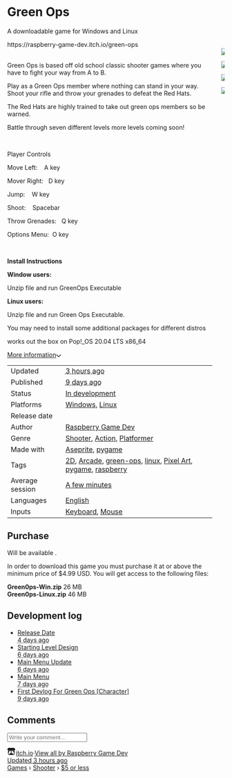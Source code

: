 <body>
<div id="wrapper" class="main wrapper"><div class="inner_column size_large family_lato" id="inner_column" style="min-height: 862px;"><div class="header" id="header"><h1 itemprop="name" class="game_title">Green Ops</h1></div><div class="view_game_page page_widget buy_on_top" itemscope="" itemtype="http://schema.org/Product" id="view_game_page_34141"><div class="header_buy_row"><p>A downloadable game for Windows and Linux</p>
https://raspberry-game-dev.itch.io/green-ops


<div class="buy_row">

</div></div><div class="columns"><div class="left_col column">

<div class="formatted_description user_formatted">
<br>
<p>Green Ops is based off old school&nbsp;classic shooter games where you have to fight your way from A to B.</p>
<p>Play as a Green Ops member where nothing can stand in your way. Shoot your rifle and throw your grenades to defeat the Red Hats.</p>

<p>The Red Hats are highly trained to take out green ops members so be warned.</p>
<p>Battle through seven different levels more levels coming soon!&nbsp;</p>
<p><br></p>
<p>Player Controls</p>
<p>Move Left:&nbsp; &nbsp; A key</p>
<p>Mover Right:&nbsp; &nbsp;D key</p>
<p>Jump:&nbsp; &nbsp; W key</p>
<p>Shoot:&nbsp; &nbsp; Spacebar</p>
<p>Throw Grenades:&nbsp; &nbsp;Q key</p>
<p>Options Menu:&nbsp; O key</p>
<p><br></p>
<p><strong>Install Instructions</strong></p>
<p><strong>Window users:</strong></p>
<p>Unzip file and run GreenOps Executable
</p>
<p><strong>Linux users:</strong>
</p>
<p>Unzip file and run Green Ops Executable.
</p>
<p>You may need to install some additional packages for different distros&nbsp;&nbsp;</p>
<p>works out the box on&nbsp;Pop!_OS 20.04 LTS x86_64
</p></div><div class="more_information_toggle"><div class="toggle_row"><a class="toggle_info_btn" href="javascript:void(0)">More information<svg height="6" width="12" class="svgicon icon_down_tick" role="img" aria-hidden="" viewBox="0 0 37 20" version="1.1"><path d="m2.0858 0c-1.1535 0-2.0858 0.86469-2.0858 1.9331 0 0.5139 0.21354 1.0183 0.38704 1.1881l18.113 16.879 18.112-16.879c0.174-0.1696 0.388-0.674 0.388-1.1879 0-1.0684-0.932-1.9331-2.086-1.9331-0.577 0-1.111 0.23008-1.49 0.57992l-14.924 13.894-14.925-13.893c-0.3777-0.34998-0.9134-0.581-1.4902-0.581z"></path></svg></a></div><div class="info_panel_wrapper"><div class="game_info_panel_widget"><table><tbody><tr><td>Updated</td><td><abbr title="28 July 2021 @ 11:17"><span class="icon icon-stopwatch"></span> 3 hours ago</abbr></td></tr><tr><td>Published</td><td><abbr title="19 July 2021 @ 12:03"><span class="icon icon-stopwatch"></span> 9 days ago</abbr></td></tr><tr><td>Status</td><td><a href="https://itch.io/games/in-development">In development</a></td></tr><tr><td>Platforms</td><td><a href="https://itch.io/games/platform-windows">Windows</a>, <a href="https://itch.io/games/platform-linux">Linux</a></td></tr><tr><td>Release date</td><td><abbr title="31 July 2021 @ 23:00"><span class="icon icon-stopwatch"></span></abbr></td></tr><tr><td>Author</td><td><a href="https://raspberry-game-dev.itch.io">Raspberry Game Dev</a></td></tr><tr><td>Genre</td><td><a href="https://itch.io/games/genre-shooter">Shooter</a>, <a href="https://itch.io/games/genre-action">Action</a>, <a href="https://itch.io/games/genre-platformer">Platformer</a></td></tr><tr><td>Made with</td><td><a href="https://itch.io/games/made-with-aseprite">Aseprite</a>, <a href="https://itch.io/games/made-with-pygame">pygame</a></td></tr><tr><td>Tags</td><td><a href="https://itch.io/games/tag-2d">2D</a>, <a href="https://itch.io/games/tag-arcade">Arcade</a>, <a href="https://itch.io/games/tag-green-ops">green-ops</a>, <a href="https://itch.io/games/tag-linux">linux</a>, <a href="https://itch.io/games/tag-pixel-art">Pixel Art</a>, <a href="https://itch.io/games/tag-pygame">pygame</a>, <a href="https://itch.io/games/tag-raspberry">raspberry</a></td></tr><tr><td>Average session</td><td><a href="https://itch.io/games/duration-minutes">A few minutes</a></td></tr><tr><td>Languages</td><td><a href="https://itch.io/games/lang-en">English</a></td></tr><tr><td>Inputs</td><td><a href="https://itch.io/games/input-keyboard">Keyboard</a>, <a href="https://itch.io/games/input-mouse">Mouse</a></td></tr></tbody></table></div></div></div><h2 id="purchase">Purchase</h2><div class="buy_row">Will be available <abbr title="31 July 2021 @ 23:00"><span class="icon icon-stopwatch"></span></abbr>.</div><div class="uploads"><p>In order to download this game you must purchase it at or above the
              minimum price of $4.99 USD. You will get access to the following files:</p><div class="upload_list_widget"><div class="upload"><div class="info_column"><div class="upload_name"><strong title="Green0ps-Win.zip" class="name">Green0ps-Win.zip</strong> <span class="file_size"><span>26 MB</span></span> <span class="download_platforms"><span title="Download for Windows" class="icon icon-windows8"></span> </span></div></div></div><div class="upload"><div class="info_column"><div class="upload_name"><strong title="Green0ps-Linux.zip" class="name">Green0ps-Linux.zip</strong> <span class="file_size"><span>46 MB</span></span> <span class="download_platforms"><span title="Download for Linux" class="icon icon-tux"></span> </span></div></div></div></div></div><section id="devlog" class="game_devlog"><h2>Development log</h2><ul><li><a href="https://raspberry-game-dev.itch.io/green-ops/devlog/276844/release-date">Release Date</a><div class="post_date"><abbr title="24 July 2021 @ 09:16"><span class="icon icon-stopwatch"></span> 4 days ago</abbr></div></li><li><a href="https://raspberry-game-dev.itch.io/green-ops/devlog/276191/starting-level-design">Starting Level Design</a><div class="post_date"><abbr title="22 July 2021 @ 09:57"><span class="icon icon-stopwatch"></span> 6 days ago</abbr></div></li><li><a href="https://raspberry-game-dev.itch.io/green-ops/devlog/275962/main-menu-update">Main Menu Update</a><div class="post_date"><abbr title="21 July 2021 @ 15:42"><span class="icon icon-stopwatch"></span> 6 days ago</abbr></div></li><li><a href="https://raspberry-game-dev.itch.io/green-ops/devlog/275915/main-menu">Main Menu</a><div class="post_date"><abbr title="21 July 2021 @ 12:24"><span class="icon icon-stopwatch"></span> 7 days ago</abbr></div></li><li><a href="https://raspberry-game-dev.itch.io/green-ops/devlog/275242/first-devlog-for-green-ops-character">First Devlog For Green Ops [Character]</a><div class="post_date"><abbr title="19 July 2021 @ 12:03"><span class="icon icon-stopwatch"></span> 9 days ago</abbr></div></li></ul></section><div id="game_comments_react_widget_39187_Game-Comments_37869"><div class="game_comments_widget"><h2>Comments</h2><div class="community_post_form_widget"><form class="form post_form"><input class="click_input" type="text" placeholder="Write your comment…"></form></div></div></div></div><div class="right_col column"><div class="video_embed"></div><div class="screenshot_list"><a href="https://img.itch.zone/aW1hZ2UvMTEzMDE4My82NjExNDI5LnBuZw==/original/jAndSR.png" target="_blank" data-image_lightbox="true">
  
<img data-screenshot_id="6611429" srcset="https://img.itch.zone/aW1hZ2UvMTEzMDE4My82NjExNDI5LnBuZw==/347x500/ZUpmpb.png 1x,https://img.itch.zone/aW1hZ2UvMTEzMDE4My82NjExNDI5LnBuZw==/794x1000/hyZdrX.png 2x" class="screenshot" src="https://img.itch.zone/aW1hZ2UvMTEzMDE4My82NjExNDI5LnBuZw==/347x500/ZUpmpb.png">
  
  
</a>

<a href="https://img.itch.zone/aW1hZ2UvMTEzMDE4My82NjExNDQxLnBuZw==/original/Rz%2BXfn.png" target="_blank" data-image_lightbox="true"><img data-screenshot_id="6611441" srcset="https://img.itch.zone/aW1hZ2UvMTEzMDE4My82NjExNDQxLnBuZw==/347x500/1aB%2BTT.png 1x, https://img.itch.zone/aW1hZ2UvMTEzMDE4My82NjExNDQxLnBuZw==/794x1000/Z%2B8490.png 2x" class="screenshot" src="https://img.itch.zone/aW1hZ2UvMTEzMDE4My82NjExNDQxLnBuZw==/347x500/1aB%2BTT.png">

</a>

<a href="https://img.itch.zone/aW1hZ2UvMTEzMDE4My82NjExNDQyLnBuZw==/original/pqDqjQ.png" target="_blank" data-image_lightbox="true">

<img data-screenshot_id="6611442" srcset="https://img.itch.zone/aW1hZ2UvMTEzMDE4My82NjExNDQyLnBuZw==/347x500/psqjeP.png 1x, https://img.itch.zone/aW1hZ2UvMTEzMDE4My82NjExNDQyLnBuZw==/794x1000/iOupgb.png 2x" class="screenshot" src="https://img.itch.zone/aW1hZ2UvMTEzMDE4My82NjExNDQyLnBuZw==/347x500/psqjeP.png"></a><a href="https://img.itch.zone/aW1hZ2UvMTEzMDE4My82NjExNDQ0LnBuZw==/original/FDt%2B6o.png" target="_blank" data-image_lightbox="true">

<img data-screenshot_id="6611444" srcset="https://img.itch.zone/aW1hZ2UvMTEzMDE4My82NjExNDQ0LnBuZw==/347x500/PhC9yJ.png 1x, https://img.itch.zone/aW1hZ2UvMTEzMDE4My82NjExNDQ0LnBuZw==/794x1000/wT64Di.png 2x" class="screenshot" src="https://img.itch.zone/aW1hZ2UvMTEzMDE4My82NjExNDQ0LnBuZw==/347x500/PhC9yJ.png"></a></div></div></div></div><div id="view_game_footer" class="footer"><a href="https://itch.io/" class="icon_logo"><svg height="17" width="20" class="svgicon icon_itchio_new" role="img" aria-hidden="" viewBox="0 0 262.728 235.452" version="1.1"><path d="M31.99 1.365C21.287 7.72.2 31.945 0 38.298v10.516C0 62.144 12.46 73.86 23.773 73.86c13.584 0 24.902-11.258 24.903-24.62 0 13.362 10.93 24.62 24.515 24.62 13.586 0 24.165-11.258 24.165-24.62 0 13.362 11.622 24.62 25.207 24.62h.246c13.586 0 25.208-11.258 25.208-24.62 0 13.362 10.58 24.62 24.164 24.62 13.585 0 24.515-11.258 24.515-24.62 0 13.362 11.32 24.62 24.903 24.62 11.313 0 23.773-11.714 23.773-25.046V38.298c-.2-6.354-21.287-30.58-31.988-36.933C180.118.197 157.056-.005 122.685 0c-34.37.003-81.228.54-90.697 1.365zm65.194 66.217a28.025 28.025 0 0 1-4.78 6.155c-5.128 5.014-12.157 8.122-19.906 8.122a28.482 28.482 0 0 1-19.948-8.126c-1.858-1.82-3.27-3.766-4.563-6.032l-.006.004c-1.292 2.27-3.092 4.215-4.954 6.037a28.5 28.5 0 0 1-19.948 8.12c-.934 0-1.906-.258-2.692-.528-1.092 11.372-1.553 22.24-1.716 30.164l-.002.045c-.02 4.024-.04 7.333-.06 11.93.21 23.86-2.363 77.334 10.52 90.473 19.964 4.655 56.7 6.775 93.555 6.788h.006c36.854-.013 73.59-2.133 93.554-6.788 12.883-13.14 10.31-66.614 10.52-90.474-.022-4.596-.04-7.905-.06-11.93l-.003-.045c-.162-7.926-.623-18.793-1.715-30.165-.786.27-1.757.528-2.692.528a28.5 28.5 0 0 1-19.948-8.12c-1.862-1.822-3.662-3.766-4.955-6.037l-.006-.004c-1.294 2.266-2.705 4.213-4.563 6.032a28.48 28.48 0 0 1-19.947 8.125c-7.748 0-14.778-3.11-19.906-8.123a28.025 28.025 0 0 1-4.78-6.155 27.99 27.99 0 0 1-4.736 6.155 28.49 28.49 0 0 1-19.95 8.124c-.27 0-.54-.012-.81-.02h-.007c-.27.008-.54.02-.813.02a28.49 28.49 0 0 1-19.95-8.123 27.992 27.992 0 0 1-4.736-6.155zm-20.486 26.49l-.002.01h.015c8.113.017 15.32 0 24.25 9.746 7.028-.737 14.372-1.105 21.722-1.094h.006c7.35-.01 14.694.357 21.723 1.094 8.93-9.747 16.137-9.73 24.25-9.746h.014l-.002-.01c3.833 0 19.166 0 29.85 30.007L210 165.244c8.504 30.624-2.723 31.373-16.727 31.4-20.768-.773-32.267-15.855-32.267-30.935-11.496 1.884-24.907 2.826-38.318 2.827h-.006c-13.412 0-26.823-.943-38.318-2.827 0 15.08-11.5 30.162-32.267 30.935-14.004-.027-25.23-.775-16.726-31.4L46.85 124.08c10.684-30.007 26.017-30.007 29.85-30.007zm45.985 23.582v.006c-.02.02-21.863 20.08-25.79 27.215l14.304-.573v12.474c0 .584 5.74.346 11.486.08h.006c5.744.266 11.485.504 11.485-.08v-12.474l14.304.573c-3.928-7.135-25.79-27.215-25.79-27.215v-.006l-.003.002z"></path></svg></a><a href="https://itch.io/">itch.io</a><span class="dot">·</span><a href="https://raspberry-game-dev.itch.io">View all by Raspberry Game Dev</span><div class="update_timestamp">Updated <abbr title="28 July 2021 @ 11:17"> 3 hours ago</abbr></div><div class="breadcrumbs"><a href="https://itch.io/games">Games</a> › <a href="https://itch.io/games/genre-shooter">Shooter</a> › <a href="https://itch.io/games/5-dollars-or-less">$5 or less</a></div></div></div></div>




</body>
